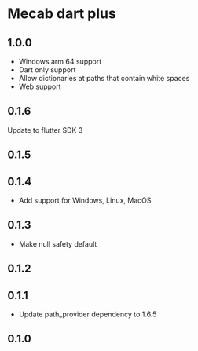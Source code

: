 # Mecab dart plus

## 1.0.0

* Windows arm 64 support
* Dart only support
* Allow dictionaries at paths that contain white spaces
* Web support

## 0.1.6

Update to flutter SDK 3

## 0.1.5

## 0.1.4

* Add support for Windows, Linux, MacOS

## 0.1.3

* Make null safety default

## 0.1.2

## 0.1.1

* Update path_provider dependency to 1.6.5

## 0.1.0
